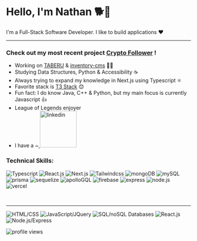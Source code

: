 # Hello, I'm Nathan 🐕🌸

I'm a Full-Stack Software Developer. I like to build applications ❤
<hr>

### Check out my most recent project [Crypto Follower](https://cryptofollower-ca7ce.web.app/) !

   - Working on [TABERU](https://github.com/TabuHana/taberu) &  [inventory-cms](https://github.com/TabuHana/inventory-cms) 👷‍♂️
   - Studying Data Structures, Python & Accessibility ☕
   - Always trying to expand my knowledge in Next.js using Typescript ⚛
   - Favorite stack is [T3 Stack](https://create.t3.gg/) 😊
   - Fun fact: I do know Java, C++ & Python, but my main focus is currently Javascript 👍
   - League of Legends enjoyer
   - I have a ~<a href="https://www.linkedin.com/in/nathaniel-marcellous/">
      <img alt="linkedin" width="100px" src="https://img.shields.io/badge/LinkedIn-0077B5?style=for-the-badge&logo=linkedin&logoColor=white" />
   </a>

### Technical Skills:
<p align="left">
<img alt="Typescript" src="https://img.shields.io/badge/TypeScript-007ACC?style=for-the-badge&logo=typescript&logoColor=white" />
<img alt="React.js" src="https://img.shields.io/badge/React-20232A?style=for-the-badge&logo=react&logoColor=61DAFB" />
<img alt="Next.js" src="https://img.shields.io/badge/next.js-000000?style=for-the-badge&logo=nextdotjs&logoColor=white" />
<img alt="Tailwindcss" src="https://img.shields.io/badge/Tailwind_CSS-38B2AC?style=for-the-badge&logo=tailwind-css&logoColor=white" />
<img alt="mongoDB" src="https://img.shields.io/badge/MongoDB-4EA94B?style=for-the-badge&logo=mongodb&logoColor=white" />
<img alt="mySQL" src="https://img.shields.io/badge/MySQL-005C84?style=for-the-badge&logo=mysql&logoColor=white" />
<img alt="prisma" src="https://img.shields.io/badge/Prisma-3982CE?style=for-the-badge&logo=Prisma&logoColor=white" />
<img alt="sequelize" src="https://img.shields.io/badge/Sequelize-52B0E7?style=for-the-badge&logo=Sequelize&logoColor=white" />
<img alt="apolloGQL" src="https://img.shields.io/badge/Apollo%20GraphQL-311C87?&style=for-the-badge&logo=Apollo%20GraphQL&logoColor=white" />
<img alt="firebase" src="https://img.shields.io/badge/firebase-ffca28?style=for-the-badge&logo=firebase&logoColor=black" />
<img alt="express" src="https://img.shields.io/badge/Express.js-000000?style=for-the-badge&logo=express&logoColor=white" />
<img alt="node.js" src="https://img.shields.io/badge/Node.js-339933?style=for-the-badge&logo=nodedotjs&logoColor=white" />
<img alt="vercel" src="https://img.shields.io/badge/Vercel-000000?style=for-the-badge&logo=vercel&logoColor=white" />
</p>
<br>

<hr>
<p align="left">
<img alt="HTML/CSS" src="https://user-images.githubusercontent.com/39642290/169638568-21dffd5b-8707-43e7-a60a-6dfc53543638.png">
<img alt="JavaScript/JQuery" src="https://user-images.githubusercontent.com/39642290/169638569-6c4e5c2e-2bc3-4567-84eb-9c1df6541fdd.png">
<img alt="SQL/noSQL Databases" src="https://user-images.githubusercontent.com/39642290/169638557-53057cdf-69ed-4c11-8939-029fe136d7cb.png">
<img alt="React.js" src="https://user-images.githubusercontent.com/39642290/169638552-62013ff2-53bc-455f-be57-cad1e2f3dd31.png">
<img alt="Node.js/Express" src="https://user-images.githubusercontent.com/39642290/169638570-9e74b1d2-0e56-48ea-aed8-b36412abd50c.png">
</p>
<img alt="profile views" src="https://komarev.com/ghpvc/?username=tabuhana&style=for-the-badge&color=ff69b4&label=profile visitors 👋" />
